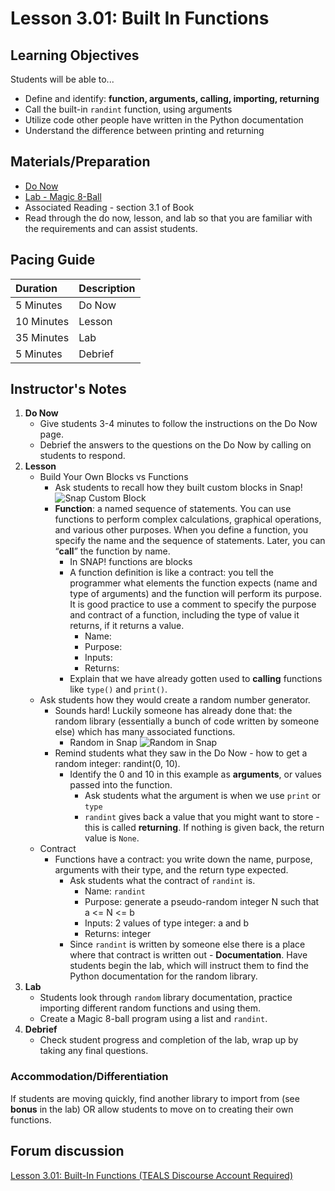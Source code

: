 # Lesson 3.01: Built In Functions

## Learning Objectives

Students will be able to...

* Define and identify: **function, arguments, calling, importing, returning**
* Call the built-in `randint` function, using arguments
* Utilize code other people have written in the Python documentation
* Understand the difference between printing and returning

## Materials/Preparation

* [Do Now](do_now.md)
* [Lab - Magic 8-Ball](lab.md)
* Associated Reading - section 3.1 of Book
* Read through the do now, lesson, and lab so that you are familiar with the requirements and can assist students.

## Pacing Guide

| **Duration** | **Description** |
| :--- | :--- |
| 5 Minutes | Do Now |
| 10 Minutes | Lesson |
| 35 Minutes | Lab |
| 5 Minutes | Debrief |

## Instructor's Notes

1. **Do Now**
   * Give students 3-4 minutes to follow the instructions on the Do Now page.
   * Debrief the answers to the questions on the Do Now by calling on students to respond.
2. **Lesson**
   * Build Your Own Blocks vs Functions
     * Ask students to recall how they built custom blocks in Snap! ![Snap Custom Block](https://i.ytimg.com/vi/Bbl2fh3igQ4/maxresdefault.jpg)
     * **Function**:  a named sequence of statements. You can use functions to perform complex calculations, graphical operations, and various other purposes. When you define a function, you specify the name and the sequence of statements. Later, you can “**call**” the function by name. 
       * In SNAP! functions are blocks
       * A function definition is like a contract: you tell the programmer what elements the function expects \(name and type of arguments\) and the function will perform its purpose. It is good practice to use a comment to specify the purpose and contract of a function, including the type of value it returns, if it returns a value.
         * Name:
         * Purpose:
         * Inputs:
         * Returns:
       * Explain that we have already gotten used to **calling** functions like `type()` and `print()`.
   * Ask students how they would create a random number generator. 
     * Sounds hard! Luckily someone has already done that: the random library \(essentially a bunch of code written by someone else\) which has many associated functions. 
       * Random in Snap ![Random in Snap](http://bjc.berkeley.edu/bjc-r/img/lab-10/random-tree-buggy-code-snap.png) 
     * Remind students what they saw in the Do Now - how to get a random integer: randint\(0, 10\).
       * Identify the 0 and 10 in this example as **arguments**, or values passed into the function.
         * Ask students what the argument is when we use `print` or `type`
         * `randint` gives back a value that you might want to store - this is called **returning**. If nothing is given back, the return value is `None`.
   * Contract
     * Functions have a contract: you write down the name, purpose, arguments with their type, and the return type expected.
       * Ask students what the contract of `randint` is.
         * Name: `randint`
         * Purpose: generate a pseudo-random integer N such that a &lt;= N &lt;= b
         * Inputs: 2 values of type integer: a and b
         * Returns: integer
       * Since `randint` is written by someone else there is a place where that contract is written out - **Documentation**. Have students begin the lab, which will instruct them to find the Python documentation for the random library.
3. **Lab**
   * Students look through `random` library documentation, practice importing different random functions and using them.
   * Create a Magic 8-ball program using a list and `randint`. 
4. **Debrief**
   * Check student progress and completion of the lab, wrap up by taking any final questions. 

### Accommodation/Differentiation

If students are moving quickly, find another library to import from \(see **bonus** in the lab\) OR allow students to move on to creating their own functions.

## Forum discussion

[Lesson 3.01: Built-In Functions \(TEALS Discourse Account Required\)](https://forums.tealsk12.org/c/2nd-semester-unit-3-functions/lesson-3-01-built-in-functions)

